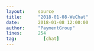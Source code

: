 ```yaml
---
layout:     source 
title:      "2018-01-08-WeChat"
date:       2018-01-08 12:00:00
author:     "PaymentGroup"
lines:      254 
tag:		  [chat]
---
```

